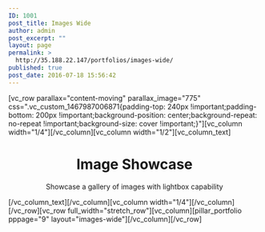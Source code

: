 ```yaml
---
ID: 1001
post_title: Images Wide
author: admin
post_excerpt: ""
layout: page
permalink: >
  http://35.188.22.147/portfolios/images-wide/
published: true
post_date: 2016-07-18 15:56:42
---
```

[vc_row parallax="content-moving" parallax_image="775" css=".vc_custom_1467987006871{padding-top: 240px !important;padding-bottom: 200px !important;background-position: center;background-repeat: no-repeat !important;background-size: cover !important;}"][vc_column width="1/4"][/vc_column][vc_column width="1/2"][vc_column_text]
<h1 style="text-align: center;">Image Showcase</h1>
<p class="lead" style="text-align: center;">Showcase a gallery of images with lightbox capability</p>
[/vc_column_text][/vc_column][vc_column width="1/4"][/vc_column][/vc_row][vc_row full_width="stretch_row"][vc_column][pillar_portfolio pppage="9" layout="images-wide"][/vc_column][/vc_row]